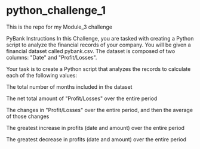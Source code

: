 # python_challenge_1
This is the repo for my Module_3 challenge

PyBank Instructions
In this Challenge, you are tasked with creating a Python script to analyze the financial records of your company. You will be given a financial dataset called pybank.csv. The dataset is composed of two columns: "Date" and "Profit/Losses".

Your task is to create a Python script that analyzes the records to calculate each of the following values:

The total number of months included in the dataset

The net total amount of "Profit/Losses" over the entire period

The changes in "Profit/Losses" over the entire period, and then the average of those changes

The greatest increase in profits (date and amount) over the entire period

The greatest decrease in profits (date and amount) over the entire period